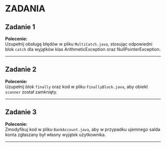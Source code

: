 # ZADANIA

## Zadanie 1

**Polecenie:**  
Uzupełnij obsługę błędów w pliku `MultiCatch.java`, stosując odpowiedni blok `catch` dla wyjątków klas ArithmeticException oraz NullPointerException.

---

## Zadanie 2

**Polecenie:**  
Uzupełnij blok `finally` oraz kod w pliku `FinallyBlock.java`, aby obiekt `scanner` został zamknięty.

---

## Zadanie 3

**Polecenie:**  
Zmodyfikuj kod w pliku `BankAccount.java`, aby w przypadku ujemnego salda konta zgłaszany był własny wyjątek użytkownika.

---